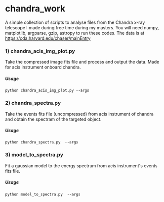 # chandra_work
A simple collection of scripts to analyse files from the Chandra x-ray telescope I made during free time during my masters.
You will need numpy, matplotlib, argparse, gzip, astropy to run these codes. The data is at https://cda.harvard.edu/chaser/mainEntry

### 1) chandra_acis_img_plot.py
Take the compressed image fits file and process and output the data. Made for acis instrument onboard chandra. 
<br />
##### Usage
 `python chandra_acis_img_plot.py --args`
 
### 2) chandra_spectra.py 
Take the events fits file (uncompressed) from acis instrument of chandra and obtain the spectram of the targeted object.
<br />
##### Usage
`python chandra_spectra.py  --args`

### 3) model_to_spectra.py 
Fit a gaussian model to the energy spectrum from acis instrument's events fits file.
<br />
##### Usage
`python model_to_spectra.py  --args`
